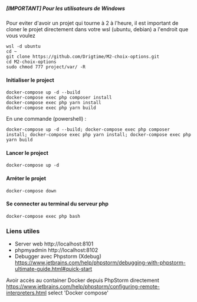 ##### [IMPORTANT] Pour les utilisateurs de Windows
Pour eviter d'avoir un projet qui tourne à 2 à l'heure, il est important de cloner le projet directement dans votre wsl (ubuntu, debian) a l'endroit que vous voulez
```
wsl -d ubuntu
cd ~
git clone https://github.com/Drigtime/M2-choix-options.git
cd M2-choix-options
sudo chmod 777 project/var/ -R
```

#### Initialiser le project
```
docker-compose up -d --build
docker-compose exec php composer install
docker-compose exec php yarn install
docker-compose exec php yarn build
```
En une commande (powershell) :
```
docker-compose up -d --build; docker-compose exec php composer install; docker-compose exec php yarn install; docker-compose exec php yarn build
```

#### Lancer le project
```
docker-compose up -d
```

#### Arréter le projet
```
docker-compose down
```

#### Se connecter au terminal du serveur php
```
docker-compose exec php bash
```

### Liens utiles
* Server web http://localhost:8101
* phpmyadmin http://localhost:8102
* Debugger avec Phpstorm (Xdebug) https://www.jetbrains.com/help/phpstorm/debugging-with-phpstorm-ultimate-guide.html#quick-start

Avoir accès au container Docker depuis PhpStorm directement
https://www.jetbrains.com/help/phpstorm/configuring-remote-interpreters.html select 'Docker compose'

